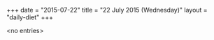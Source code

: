 +++
date = "2015-07-22"
title = "22 July 2015 (Wednesday)"
layout = "daily-diet"
+++

\<no entries\>